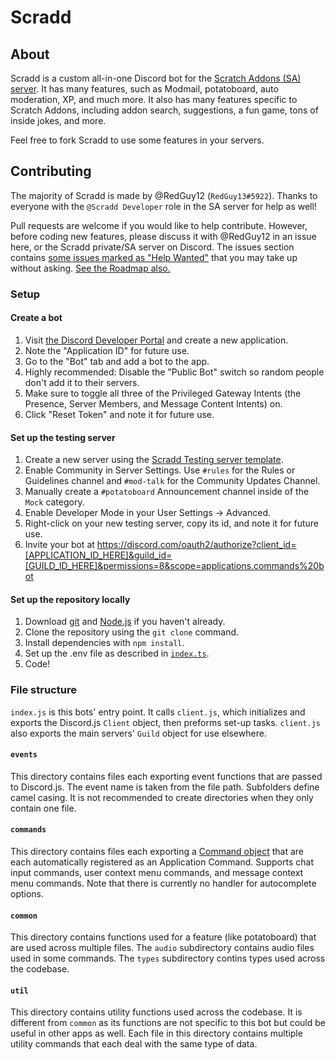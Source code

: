 # Scradd

## About

Scradd is a custom all-in-one Discord bot for the [Scratch Addons (SA) server](https://discord.gg/FPv957V6SD). It has many features, such as Modmail, potatoboard, auto moderation, XP, and much more. It also has many features specific to Scratch Addons, including addon search, suggestions, a fun game, tons of inside jokes, and more.

Feel free to fork Scradd to use some features in your servers.

## Contributing

The majority of Scradd is made by @RedGuy12 (`RedGuy13#5922`). Thanks to everyone with the `@Scradd Developer` role in the SA server for help as well!

Pull requests are welcome if you would like to help contribute. However, before coding new features, please discuss it with @RedGuy12 in an issue here, or the Scradd private/SA server on Discord. The issues section contains [some issues marked as "Help Wanted"](https://github.com/scratchaddons-community/scradd/issues?q=is%3Aissue+is%3Aopen+label%3A%22help+wanted%22) that you may take up without asking. [See the Roadmap also.](https://github.com/orgs/scratchaddons-community/projects/1/views/1?sortedBy%5Bdirection%5D=asc&sortedBy%5BcolumnId%5D=11568385)

### Setup

#### Create a bot

1. Visit [the Discord Developer Portal](https://discord.com/developers/applications) and create a new application.
2. Note the "Application ID" for future use.
3. Go to the "Bot" tab and add a bot to the app.
4. Highly recommended: Disable the "Public Bot" switch so random people don't add it to their servers.
5. Make sure to toggle all three of the Privileged Gateway Intents (the Presence, Server Members, and Message Content Intents) on.
6. Click "Reset Token" and note it for future use.

#### Set up the testing server

1. Create a new server using the [Scradd Testing server template](https://discord.new/htbTxKBq6EVp).
2. Enable Community in Server Settings. Use `#rules` for the Rules or Guidelines channel and `#mod-talk` for the Community Updates Channel.
3. Manually create a `#potatoboard` Announcement channel inside of the `Mock` category.
4. Enable Developer Mode in your User Settings -> Advanced.
5. Right-click on your new testing server, copy its id, and note it for future use.
6. Invite your bot at https://discord.com/oauth2/authorize?client_id=[APPLICATION_ID_HERE]&guild_id=[GUILD_ID_HERE]&permissions=8&scope=applications.commands%20bot

#### Set up the repository locally

1. Download [git](https://git-scm.com) and [Node.js](https://nodejs.org) if you haven't already.
2. Clone the repository using the `git clone` command.
3. Install dependencies with `npm install`.
4. Set up the .env file as described in [`index.ts`](https://github.com/scratchaddons-community/scradd/blob/main/index.ts#L15L25).
5. Code!

### File structure

`index.js` is this bots' entry point. It calls `client.js`, which initializes and exports the Discord.js `Client` object, then preforms set-up tasks. `client.js` also exports the main servers' `Guild` object for use elsewhere.

#### `events`

This directory contains files each exporting event functions that are passed to Discord.js. The event name is taken from the file path. Subfolders define camel casing. It is not recommended to create directories when they only contain one file.

#### `commands`

This directory contains files each exporting a [Command object](/common/types/command.d.ts) that are each automatically registered as an Application Command. Supports chat input commands, user context menu commands, and message context menu commands. Note that there is currently no handler for autocomplete options.

#### `common`

This directory contains functions used for a feature (like potatoboard) that are used across multiple files. The `audio` subdirectory contains audio files used in some commands. The `types` subdirectory contins types used across the codebase.

#### `util`

This directory contains utility functions used across the codebase. It is different from `common` as its functions are not specific to this bot but could be useful in other apps as well. Each file in this directory contains multiple utility commands that each deal with the same type of data.
